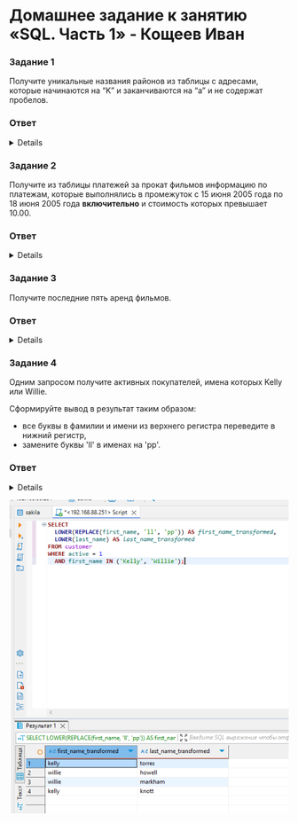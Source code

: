 # Домашнее задание к занятию «SQL. Часть 1» - Кощеев Иван

### Задание 1

Получите уникальные названия районов из таблицы с адресами, которые начинаются на “K” и заканчиваются на “a” и не содержат пробелов.

### Ответ

<details>
  
```

SELECT DISTINCT district
FROM address
WHERE district LIKE 'K%a'
  AND district NOT LIKE '% %';

```

![image1](https://github.com/SirSeoPro/11-03/blob/main/1.png)

</details>
  
### Задание 2

Получите из таблицы платежей за прокат фильмов информацию по платежам, которые выполнялись в промежуток с 15 июня 2005 года по 18 июня 2005 года **включительно** и стоимость которых превышает 10.00.

### Ответ

<details>
  
```

SELECT *
FROM payment
WHERE DATE(payment_date) BETWEEN '2005-06-15' AND '2005-06-18'
  AND amount > 10.00;

```

![image5](https://github.com/SirSeoPro/11-03/blob/main/5.png)

</details>
  
### Задание 3

Получите последние пять аренд фильмов.

### Ответ

<details>
  
```

SELECT *
FROM rental
ORDER BY rental_date DESC
LIMIT 5;

```

![image3](https://github.com/SirSeoPro/11-03/blob/main/3.png)

</details>
  
### Задание 4

Одним запросом получите активных покупателей, имена которых Kelly или Willie. 

Сформируйте вывод в результат таким образом:
- все буквы в фамилии и имени из верхнего регистра переведите в нижний регистр,
- замените буквы 'll' в именах на 'pp'.

### Ответ

<details>
  
```

SELECT 
  LOWER(REPLACE(first_name, 'll', 'pp')) AS first_name_transformed,
  LOWER(last_name) AS last_name_transformed
FROM customer
WHERE active = 1
  AND first_name IN ('Kelly', 'Willie');

```

![image4](https://github.com/SirSeoPro/11-03/blob/main/4.png)

</details>

![image4](https://github.com/SirSeoPro/11-03/blob/main/4.png)

